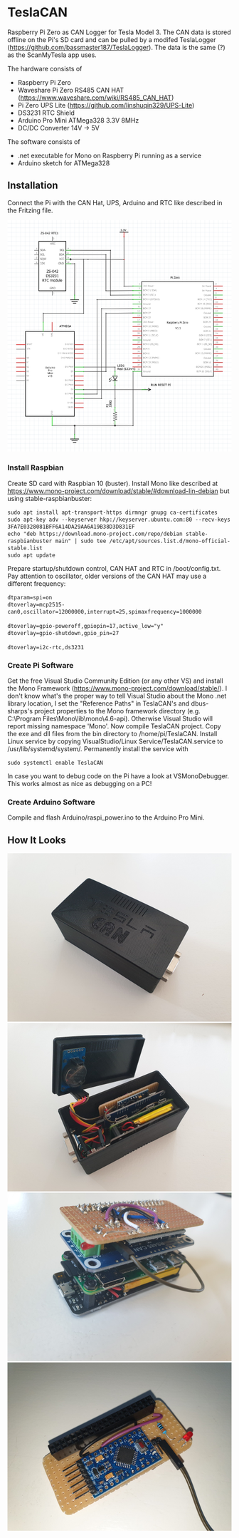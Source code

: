 # TeslaCAN
Raspberry Pi Zero as CAN Logger for Tesla Model 3. The CAN data is stored offline on the Pi's SD card and can be pulled by a modifed TeslaLogger (https://github.com/bassmaster187/TeslaLogger). The data is the same (?) as the ScanMyTesla app uses.

The hardware consists of

- Raspberry Pi Zero
- Waveshare Pi Zero RS485 CAN HAT (https://www.waveshare.com/wiki/RS485_CAN_HAT)
- Pi Zero UPS Lite (https://github.com/linshuqin329/UPS-Lite)
- DS3231 RTC Shield
- Arduino Pro Mini ATMega328 3.3V 8MHz
- DC/DC Converter 14V -> 5V

The software consists of

- .net executable for Mono on Raspberry Pi running as a service
- Arduino sketch for ATMega328

## Installation

Connect the Pi with the CAN Hat, UPS, Arduino and RTC like described in the Fritzing file.

![Image](Fritzing/power-rtc.png)

### Install Raspbian

Create SD card with Raspbian 10 (buster). Install Mono like described at https://www.mono-project.com/download/stable/#download-lin-debian but using stable-raspbianbuster: 
```
sudo apt install apt-transport-https dirmngr gnupg ca-certificates
sudo apt-key adv --keyserver hkp://keyserver.ubuntu.com:80 --recv-keys 3FA7E0328081BFF6A14DA29AA6A19B38D3D831EF
echo "deb https://download.mono-project.com/repo/debian stable-raspbianbuster main" | sudo tee /etc/apt/sources.list.d/mono-official-stable.list
sudo apt update
```

Prepare startup/shutdown control, CAN HAT and RTC in /boot/config.txt. Pay attention to oscillator, older versions of the CAN HAT may use a different frequency:
```
dtparam=spi=on
dtoverlay=mcp2515-can0,oscillator=12000000,interrupt=25,spimaxfrequency=1000000

dtoverlay=gpio-poweroff,gpiopin=17,active_low="y"
dtoverlay=gpio-shutdown,gpio_pin=27

dtoverlay=i2c-rtc,ds3231
```

### Create Pi Software

Get the free Visual Studio Community Edition (or any other VS) and install the Mono Framework (https://www.mono-project.com/download/stable/). I don't know what's the proper way to tell Visual Studio about the Mono .net library location, I set the "Reference Paths" in TeslaCAN's and dbus-sharps's project properties to the Mono framework directory (e.g. C:\Program Files\Mono\lib\mono\4.6-api). Otherwise Visual Studio will report missing namespace 'Mono'.
Now compile TeslaCAN project. Copy the exe and dll files from the bin directory to /home/pi/TeslaCAN. Install Linux service by copying VisualStudio/Linux Service/TeslaCAN.service to /usr/lib/systemd/system/. Permanently install the service with
```
sudo systemctl enable TeslaCAN
```

In case you want to debug code on the Pi have a look at VSMonoDebugger. This works almost as nice as debugging on a PC!

### Create Arduino Software

Compile and flash Arduino/raspi_power.ino to the Arduino Pro Mini.

## How It Looks

![Image](Images/a.jpg)
![Image](Images/b.jpg)
![Image](Images/c.jpg)
![Image](Images/d.jpg)